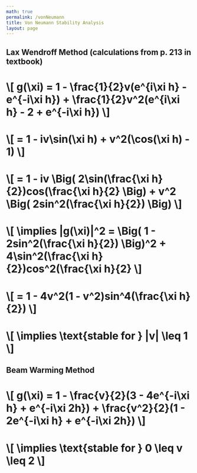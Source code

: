 ```yaml
---
math: true
permalink: /vonNeumann
title: Von Neumann Stability Analysis
layout: page
---
```


## Lax Wendroff Method (calculations from p. 213 in textbook)

# \\[ g(\xi) = 1 - \frac{1}{2}v(e^{i\xi h} - e^{-i\xi h}) + \frac{1}{2}v^2(e^{i\xi h} - 2 + e^{-i\xi h}) \\]

# \\[ = 1 - iv\sin(\xi h) + v^2(\cos(\xi h) - 1) \\]

# \\[ = 1 - iv \Big( 2\sin(\frac{\xi h}{2})cos(\frac{\xi h}{2} \Big) + v^2 \Big( 2sin^2(\frac{\xi h}{2}) \Big) \\]

# \\[ \implies |g(\xi)|^2 = \Big( 1 - 2sin^2(\frac{\xi h}{2}) \Big)^2 + 4\sin^2(\frac{\xi h}{2})cos^2(\frac{\xi h}{2} \\]

# \\[ = 1 - 4v^2(1 - v^2)sin^4(\frac{\xi h}{2}) \\]

# \\[ \implies \text{stable for } |v| \leq 1 \\]

## Beam Warming Method

# \\[ g(\xi) = 1 - \frac{v}{2}(3 - 4e^{-i\xi h} + e^{-i\xi 2h}) + \frac{v^2}{2}(1 - 2e^{-i\xi h} + e^{-i\xi 2h}) \\]

# \\[ \implies \text{stable for } 0 \leq v \leq 2 \\]
